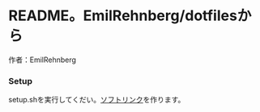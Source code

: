 # README。EmilRehnberg/dotfilesから
作者：EmilRehnberg

### Setup
setup.shを実行してくだい。[ソフトリンク](http://ja.wikipedia.org/wiki/%E3%82%BD%E3%83%95%E3%83%88%E3%83%AA%E3%83%B3%E3%82%AF)を作ります。
